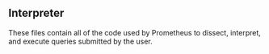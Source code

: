 ## Interpreter
These files contain all of the code used by Prometheus to dissect, interpret, and execute queries submitted by the user.
